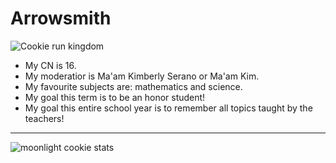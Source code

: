 # Arrowsmith
![Cookie run kingdom](file:///C:/Users/Arrowsmith/Downloads/image_123650291-5.avif)
- My CN is 16.
- My moderatior is Ma'am Kimberly Serano or Ma'am Kim.
- My favourite subjects are: mathematics and science.
- My goal this term is to be an honor student!
- My goal this entire school year is to remember all topics taught by the teachers!

---


![moonlight cookie stats](file:///C:/Users/Arrowsmith/Downloads/Cookie-Run-Kingdom-Lily-Cookie.webp)
